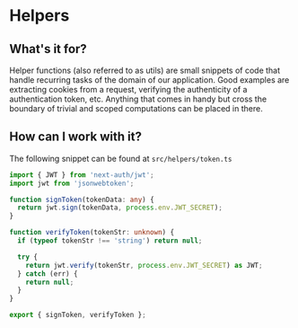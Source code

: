 # Helpers

## What's it for?

Helper functions (also referred to as utils) are small snippets of code that handle recurring tasks of the domain of our application.
Good examples are extracting cookies from a request, verifying the authenticity of a authentication token, etc.
Anything that comes in handy but cross the boundary of trivial and scoped computations can be placed in there.

## How can I work with it?

The following snippet can be found at `src/helpers/token.ts`

```ts
import { JWT } from 'next-auth/jwt';
import jwt from 'jsonwebtoken';

function signToken(tokenData: any) {
  return jwt.sign(tokenData, process.env.JWT_SECRET);
}

function verifyToken(tokenStr: unknown) {
  if (typeof tokenStr !== 'string') return null;

  try {
    return jwt.verify(tokenStr, process.env.JWT_SECRET) as JWT;
  } catch (err) {
    return null;
  }
}

export { signToken, verifyToken };
```

